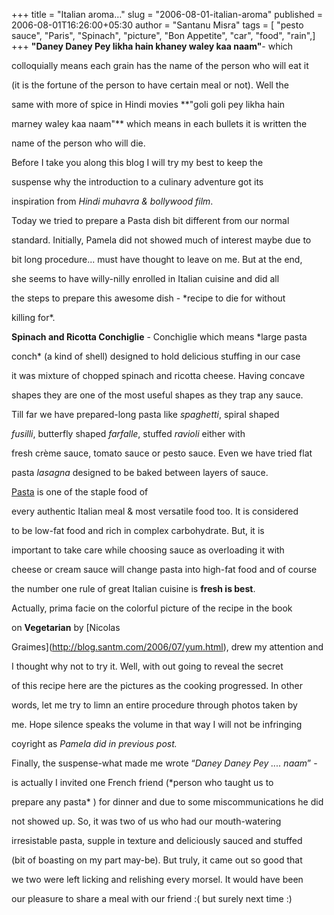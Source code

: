 +++
title = "Italian aroma…"
slug = "2006-08-01-italian-aroma"
published = 2006-08-01T16:26:00+05:30
author = "Santanu Misra"
tags = [ "pesto sauce", "Paris", "Spinach", "picture", "Bon Appetite", "car", "food", "rain",]
+++
**"Daney Daney Pey likha hain khaney waley kaa naam"**- which
colloquially means each grain has the name of the person who will eat it
(it is the fortune of the person to have certain meal or not). Well the
same with more of spice in Hindi movies **"goli goli pey likha hain
marney waley kaa naam"** which means in each bullets it is written the
name of the person who will die.

Before I take you along this blog I will try my best to keep the
suspense why the introduction to a culinary adventure got its
inspiration from *Hindi muhavra & bollywood film*.

Today we tried to prepare a Pasta dish bit different from our normal
standard. Initially, Pamela did not showed much of interest maybe due to
bit long procedure... must have thought to leave on me. But at the end,
she seems to have willy-nilly enrolled in Italian cuisine and did all
the steps to prepare this awesome dish - *recipe to die for without
killing for*.

**Spinach and Ricotta Conchiglie** - Conchiglie which means *large pasta
conch* (a kind of shell) designed to hold delicious stuffing in our case
it was mixture of chopped spinach and ricotta cheese. Having concave
shapes they are one of the most useful shapes as they trap any sauce.
Till far we have prepared-long pasta like *spaghetti*, spiral shaped
*fusilli*, butterfly shaped *farfalle*, stuffed *ravioli* either with
fresh crème sauce, tomato sauce or pesto sauce. Even we have tried flat
pasta *lasagna* designed to be baked between layers of sauce.

[Pasta](http://en.wikipedia.org/wiki/pasta) is one of the staple food of
every authentic Italian meal & most versatile food too. It is considered
to be low-fat food and rich in complex carbohydrate. But, it is
important to take care while choosing sauce as overloading it with
cheese or cream sauce will change pasta into high-fat food and of course
the number one rule of great Italian cuisine is **fresh is best**.

Actually, prima facie on the colorful picture of the recipe in the book
on **Vegetarian** by [Nicolas
Graimes](http://blog.santm.com/2006/07/yum.html), drew my attention and
I thought why not to try it. Well, with out going to reveal the secret
of this recipe here are the pictures as the cooking progressed. In other
words, let me try to limn an entire procedure through photos taken by
me. Hope silence speaks the volume in that way I will not be infringing
coyright as *Pamela did in previous post.*

Finally, the suspense-what made me wrote “*Daney Daney Pey .... naam*” -
is actually I invited one French friend (*person who taught us to
prepare any pasta* ) for dinner and due to some miscommunications he did
not showed up. So, it was two of us who had our mouth-watering
irresistable pasta, supple in texture and deliciously sauced and stuffed
(bit of boasting on my part may-be). But truly, it came out so good that
we two were left licking and relishing every morsel. It would have been
our pleasure to share a meal with our friend :( but surely next time :)

